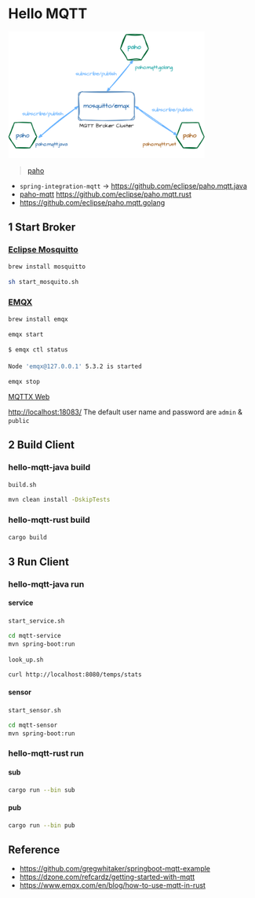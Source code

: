 # Hello MQTT

<img src="doc/hello-mqtt.drawio.png" alt="hello-mqtt" style="width:400px" />

> [paho](https://eclipse.dev/paho/)
>
- `spring-integration-mqtt` ->  <https://github.com/eclipse/paho.mqtt.java>
- [paho-mqtt](<https://crates.io/crates/paho-mqtt>) <https://github.com/eclipse/paho.mqtt.rust>
- <https://github.com/eclipse/paho.mqtt.golang>

## 1 Start Broker

### [Eclipse Mosquitto](https://mosquitto.org/)

```sh
brew install mosquitto
```

```sh
sh start_mosquito.sh
```

### [EMQX](https://github.com/emqx/emqx)

```sh
brew install emqx
```

```sh
emqx start
```

```sh
$ emqx ctl status

Node 'emqx@127.0.0.1' 5.3.2 is started
```

```sh
emqx stop
```

[MQTTX Web](https://mqttx.app/web)

<http://localhost:18083/> The default user name and password are `admin` & `public`

## 2 Build Client

### hello-mqtt-java build

`build.sh`

```sh
mvn clean install -DskipTests
```

### hello-mqtt-rust build

```sh
cargo build
```

## 3 Run Client

### hello-mqtt-java run

#### service

`start_service.sh`

```sh
cd mqtt-service 
mvn spring-boot:run 
```

`look_up.sh`

```sh
curl http://localhost:8080/temps/stats
```

#### sensor

`start_sensor.sh`

```sh
cd mqtt-sensor 
mvn spring-boot:run 
```

### hello-mqtt-rust run

#### sub

```sh
cargo run --bin sub
```

#### pub

```sh
cargo run --bin pub
```

## Reference

- <https://github.com/gregwhitaker/springboot-mqtt-example>
- <https://dzone.com/refcardz/getting-started-with-mqtt>
- <https://www.emqx.com/en/blog/how-to-use-mqtt-in-rust>
